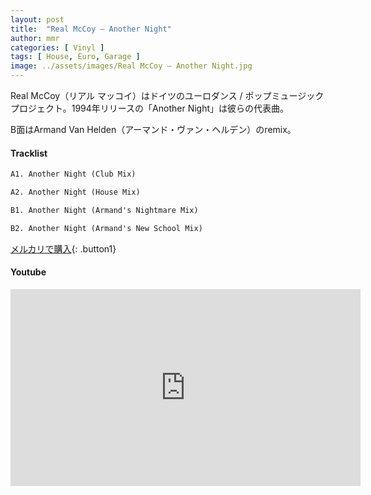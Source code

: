 ```yaml
---
layout: post
title:  "Real McCoy – Another Night"
author: mmr
categories: [ Vinyl ]
tags: [ House, Euro, Garage ]
image: ../assets/images/Real McCoy – Another Night.jpg
---
```


Real McCoy（リアル マッコイ）はドイツのユーロダンス / ポップミュージックプロジェクト。1994年リリースの「Another Night」は彼らの代表曲。

B面はArmand Van Helden（アーマンド・ヴァン・ヘルデン）のremix。

#### Tracklist
```md
A1. Another Night (Club Mix)

A2. Another Night (House Mix)

B1. Another Night (Armand's Nightmare Mix)

B2. Another Night (Armand's New School Mix)
```

[メルカリで購入](https://jp.mercari.com/item/m15854439320?afid=6142608987){: .button1}

#### Youtube
<iframe width="560" height="315" src="https://www.youtube.com/embed/Kp8HFVPabmg?si=RyCsYbEl9pDyOBLF" title="YouTube video player" frameborder="0" allow="accelerometer; autoplay; clipboard-write; encrypted-media; gyroscope; picture-in-picture; web-share" referrerpolicy="strict-origin-when-cross-origin" allowfullscreen></iframe>